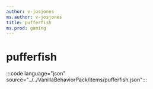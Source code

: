 ```yaml
---
author: v-josjones
ms.author: v-josjones
title: pufferfish
ms.prod: gaming
---
```


# pufferfish

:::code language="json" source="../../VanillaBehaviorPack/items/pufferfish.json":::